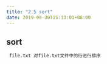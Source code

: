 ```yaml
---
title: "2.5 sort"
date: 2019-08-30T15:13:01+08:00
---
```


## sort

```bash
 file.txt 对file.txt文件中的行进行排序
```
